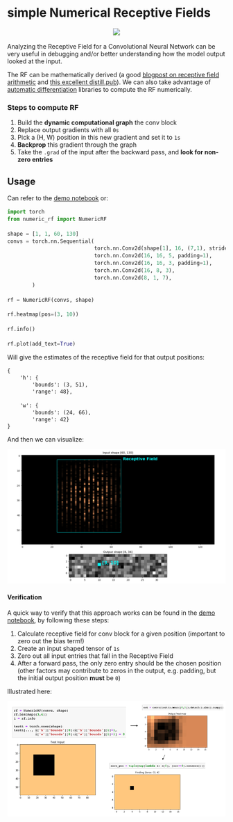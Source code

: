 # simple Numerical Receptive Fields

<p align="center">
<img src="result_plots/rf.gif" width="620px"/>
</p>


Analyzing the Receptive Field for a Convolutional Neural Network can be very useful in debugging and/or better understanding how the model output looked at the input. 

The RF can be mathematically derived (a good [blogpost on receptive field arithmetic](https://medium.com/mlreview/a-guide-to-receptive-field-arithmetic-for-convolutional-neural-networks-e0f514068807) and [this excellent distill.pub](https://distill.pub/2019/computing-receptive-fields/)). We can also take advantage of [automatic differentiation](https://en.wikipedia.org/wiki/Automatic_differentiation) libraries to compute the RF numerically.

### Steps to compute RF

 1. Build the **dynamic computational graph** the conv block
 2. Replace output gradients with all `0s`
 3. Pick a (H, W) position in this new gradient and set it to `1s`
 4. **Backprop** this gradient through the graph
 5. Take the `.grad` of the input after the backward pass, and **look for non-zero entries**

## Usage

Can refer to the [demo notebook](https://github.com/ksanjeevan/simple-receptive-field/blob/master/demo.ipynb) or:


```python
import torch
from numeric_rf import NumericRF

shape = [1, 1, 60, 130]
convs = torch.nn.Sequential(
                            torch.nn.Conv2d(shape[1], 16, (7,1), stride=3),
                            torch.nn.Conv2d(16, 16, 5, padding=1),
                            torch.nn.Conv2d(16, 16, 3, padding=1),
                            torch.nn.Conv2d(16, 8, 3),
                            torch.nn.Conv2d(8, 1, 7),
        )

rf = NumericRF(convs, shape)

rf.heatmap(pos=(3, 10))

rf.info()

rf.plot(add_text=True)

```
Will give the estimates of the receptive field for that output positions:

```
{
	'h': {
		'bounds': (3, 51), 
		'range': 48}, 
		
	'w': {
		'bounds': (24, 66), 
		'range': 42}
}
```

And then we can visualize:

<p align="center">
<img src="result_plots/example.png" width="650px"/>
</p>


#### Verification 

A quick way to verify that this approach works can be found in the [demo notebook](https://github.com/ksanjeevan/simple-receptive-field/blob/master/demo.ipynb), by following these steps:


 1. Calculate receptive field for conv block for a given position (important to zero out the bias term!)
 2. Create an input shaped tensor of `1s`
 3. Zero out all input entries that fall in the Receptive Field
 4. After a forward pass, the only zero entry should be the chosen position (other factors may contribute to zeros in the output, e.g. padding, but the initial output position **must** be `0`)

Illustrated here:

<p align="center">
<img src="result_plots/verify.png" width="650px"/>
</p>
